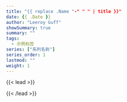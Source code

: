 ```yaml
---
title: "{{ replace .Name "-" " " | title }}"
date: {{ .Date }}
author: "Leeroy Guff"
showSummary: true
summary: ""
tags:
  - 示例标签
series: ["系列名称"]
series_order: 1
lastmod: ""
weight: 1
---
```


{{< lead >}}

{{< /lead >}}